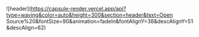 ![header](https://capsule-render.vercel.app/api?type=waving&color=auto&height=300&section=header&text=Open Source%20&fontSize=90&animation=fadeIn&fontAlignY=38&descAlignY=51&descAlign=62)
